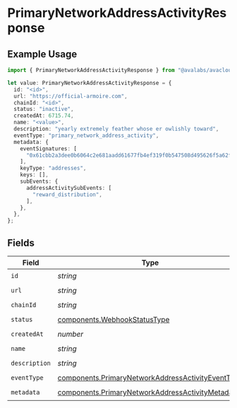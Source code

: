 # PrimaryNetworkAddressActivityResponse

## Example Usage

```typescript
import { PrimaryNetworkAddressActivityResponse } from "@avalabs/avacloud-sdk/models/components";

let value: PrimaryNetworkAddressActivityResponse = {
  id: "<id>",
  url: "https://official-armoire.com",
  chainId: "<id>",
  status: "inactive",
  createdAt: 6715.74,
  name: "<value>",
  description: "yearly extremely feather whose er owlishly toward",
  eventType: "primary_network_address_activity",
  metadata: {
    eventSignatures: [
      "0x61cbb2a3dee0b6064c2e681aadd61677fb4ef319f0b547508d495626f5a62f64",
    ],
    keyType: "addresses",
    keys: [],
    subEvents: {
      addressActivitySubEvents: [
        "reward_distribution",
      ],
    },
  },
};
```

## Fields

| Field                                                                                                                  | Type                                                                                                                   | Required                                                                                                               | Description                                                                                                            |
| ---------------------------------------------------------------------------------------------------------------------- | ---------------------------------------------------------------------------------------------------------------------- | ---------------------------------------------------------------------------------------------------------------------- | ---------------------------------------------------------------------------------------------------------------------- |
| `id`                                                                                                                   | *string*                                                                                                               | :heavy_check_mark:                                                                                                     | N/A                                                                                                                    |
| `url`                                                                                                                  | *string*                                                                                                               | :heavy_check_mark:                                                                                                     | N/A                                                                                                                    |
| `chainId`                                                                                                              | *string*                                                                                                               | :heavy_check_mark:                                                                                                     | N/A                                                                                                                    |
| `status`                                                                                                               | [components.WebhookStatusType](../../models/components/webhookstatustype.md)                                           | :heavy_check_mark:                                                                                                     | N/A                                                                                                                    |
| `createdAt`                                                                                                            | *number*                                                                                                               | :heavy_check_mark:                                                                                                     | N/A                                                                                                                    |
| `name`                                                                                                                 | *string*                                                                                                               | :heavy_check_mark:                                                                                                     | N/A                                                                                                                    |
| `description`                                                                                                          | *string*                                                                                                               | :heavy_check_mark:                                                                                                     | N/A                                                                                                                    |
| `eventType`                                                                                                            | [components.PrimaryNetworkAddressActivityEventType](../../models/components/primarynetworkaddressactivityeventtype.md) | :heavy_check_mark:                                                                                                     | N/A                                                                                                                    |
| `metadata`                                                                                                             | [components.PrimaryNetworkAddressActivityMetadata](../../models/components/primarynetworkaddressactivitymetadata.md)   | :heavy_check_mark:                                                                                                     | N/A                                                                                                                    |